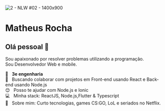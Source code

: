 ![2 - NLW #02 - 1400x900](https://user-images.githubusercontent.com/56950752/89484281-8c679c00-d774-11ea-91eb-10dec0f6c7c9.jpg)


# Matheus Rocha

## Olá pessoal 👋
Sou apaixonado por resolver problemas utilizando a programação.<br/>
Sou Desenvolvedor Web e mobile.

 :rocket:  &nbsp;  **3e engenharia**
 <br/> :purple_heart: &nbsp; Buscando colaborar com projetos em Front-end usando React e Back-end usando Node.js
 <br/> :blush: &nbsp; Posso te ajudar com Node.js e Ionic
 <br/> :computer: &nbsp; Minha stack: ReactJS, Node.js,Flutter & Typescript
 <br/> 💬  &nbsp; Sobre mim: Curto tecnologias, games CS:GO, LoL e seriados no Netflix.

